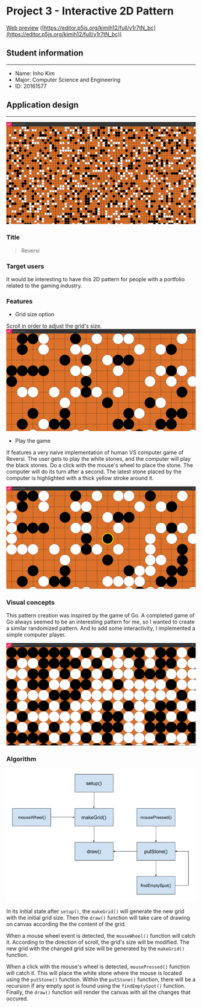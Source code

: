 # Project 3 - Interactive 2D Pattern

[Web preview](https://editor.p5js.org/kimih12/full/y1r7tN_bc)
([https://editor.p5js.org/kimih12/full/y1r7tN_bc](https://editor.p5js.org/kimih12/full/y1r7tN_bc))

## Student information

---

- Name: Inho Kim
- Major: Computer Science and Engineering
- ID: 20161577

## Application design

---

![screenshot](screenshots/0.png)

### Title

> Reversi

### Target users

It would be interesting to have this 2D pattern for people with a portfolio related to the gaming industry.

### Features

- Grid size option

Scroll in order to adjust the grid's size.
![screenshot](screenshots/1.png)

- Play the game

If features a very naive implementation of human VS computer game of Reversi. The user gets to play the white stones, and the computer will play the black stones. Do a click with the mouse's wheel to place the stone. The computer will do its turn after a second. The latest stone placed by the computer is highlighted with a thick yellow stroke around it.

![screenshot](screenshots/2.png)

### Visual concepts

This pattern creation was inspired by the game of Go. A completed game of Go always seemed to be an interesting pattern for me, so I wanted to create a similar randomized pattern. And to add some interactivity, I implemented a simple computer player.

![screenshot](screenshots/3.png)

### Algorithm

![screenshot](screenshots/4.jpg)

In its initial state after `setup()`, the `makeGrid()` will generate the new grid with the initial grid size. Then the `draw()` function will take care of drawing on canvas according the the content of the grid.

When a mouse wheel event is detected, the `mouseWheel()` function will catch it. According to the direction of scroll, the grid's size will be modified. The new grid with the changed grid size will be generated by the `makeGrid()` function.

When a click with the mouse's wheel is detected, `mousePressed()` function will catch it. This will place the white stone where the mouse is located using the `putStone()` function. Within the `putStone()` function, there will be a recursion if any empty spot is found using the `findEmptySpot()` function. Finally, the `draw()` function will render the canvas with all the changes that occured.
